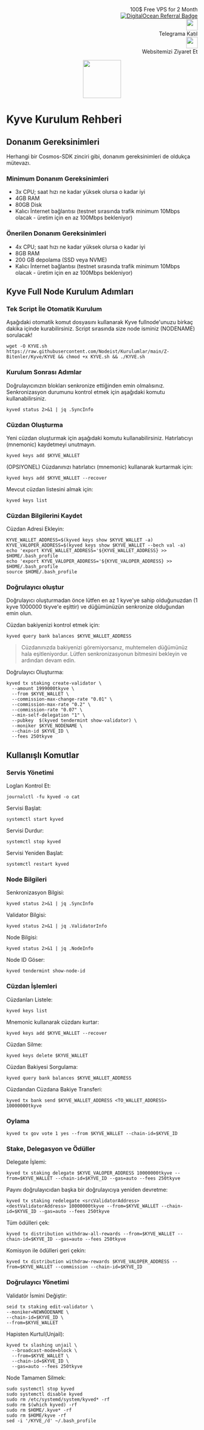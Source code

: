 <p style="font-size:14px" align="right">
 100$ Free VPS for 2 Month <br>
 <a target="_blank" href="https://www.digitalocean.com/?refcode=410c988c8b3e&utm_campaign=Referral_Invite&utm_medium=Referral_Program&utm_source=badge"><img src="https://web-platforms.sfo2.cdn.digitaloceanspaces.com/WWW/Badge%201.svg" alt="DigitalOcean Referral Badge" /></a></br>
 <a href="https://t.me/nodeistt" target="_blank"><img src="https://github.com/Nodeist/Testnet_Kurulumlar/blob/fee87fe32609c1704206721b9fb16e4c5de75a96/telegramlogo.png" width="30"/></a><br>Telegrama Katıl<br>
<a href="https://nodeist.site/" target="_blank"><img src="https://raw.githubusercontent.com/Nodeist/Testnet_Kurulumlar/main/logo.png" width="30"/></a><br> Websitemizi Ziyaret Et 
</p>

<p align="center">
  <img height="100" src="https://i.hizliresim.com/idr6y7f.png">
</p>

# Kyve Kurulum Rehberi
## Donanım Gereksinimleri
Herhangi bir Cosmos-SDK zinciri gibi, donanım gereksinimleri de oldukça mütevazı.

### Minimum Donanım Gereksinimleri
 - 3x CPU; saat hızı ne kadar yüksek olursa o kadar iyi
 - 4GB RAM
 - 80GB Disk
 - Kalıcı İnternet bağlantısı (testnet sırasında trafik minimum 10Mbps olacak - üretim için en az 100Mbps bekleniyor)

### Önerilen Donanım Gereksinimleri
 - 4x CPU; saat hızı ne kadar yüksek olursa o kadar iyi
 - 8GB RAM
 - 200 GB depolama (SSD veya NVME)
 - Kalıcı İnternet bağlantısı (testnet sırasında trafik minimum 10Mbps olacak - üretim için en az 100Mbps bekleniyor)

## Kyve Full Node Kurulum Adımları
### Tek Script İle Otomatik Kurulum
Aşağıdaki otomatik komut dosyasını kullanarak Kyve fullnode'unuzu birkaç dakika içinde kurabilirsiniz. 
Script sırasında size node isminiz (NODENAME) sorulacak!


```
wget -O KYVE.sh https://raw.githubusercontent.com/Nodeist/Kurulumlar/main/Z-Bitenler/Kyve/KYVE && chmod +x KYVE.sh && ./KYVE.sh
```

### Kurulum Sonrası Adımlar

Doğrulayıcınızın blokları senkronize ettiğinden emin olmalısınız. 
Senkronizasyon durumunu kontrol etmek için aşağıdaki komutu kullanabilirsiniz.
```
kyved status 2>&1 | jq .SyncInfo
```

### Cüzdan Oluşturma
Yeni cüzdan oluşturmak için aşağıdaki komutu kullanabilirsiniz. Hatırlatıcıyı (mnemonic) kaydetmeyi unutmayın.
```
kyved keys add $KYVE_WALLET
```

(OPSIYONEL) Cüzdanınızı hatırlatıcı (mnemonic) kullanarak kurtarmak için:
```
kyved keys add $KYVE_WALLET --recover
```

Mevcut cüzdan listesini almak için:
```
kyved keys list
```

### Cüzdan Bilgilerini Kaydet
Cüzdan Adresi Ekleyin:
```
KYVE_WALLET_ADDRESS=$(kyved keys show $KYVE_WALLET -a)
KYVE_VALOPER_ADDRESS=$(kyved keys show $KYVE_WALLET --bech val -a)
echo 'export KYVE_WALLET_ADDRESS='${KYVE_WALLET_ADDRESS} >> $HOME/.bash_profile
echo 'export KYVE_VALOPER_ADDRESS='${KYVE_VALOPER_ADDRESS} >> $HOME/.bash_profile
source $HOME/.bash_profile
```


### Doğrulayıcı oluştur
Doğrulayıcı oluşturmadan önce lütfen en az 1 kyve'ye sahip olduğunuzdan (1 kyve 1000000 tkyve'e eşittir) ve düğümünüzün senkronize olduğundan emin olun.

Cüzdan bakiyenizi kontrol etmek için:
```
kyved query bank balances $KYVE_WALLET_ADDRESS
```
> Cüzdanınızda bakiyenizi göremiyorsanız, muhtemelen düğümünüz hala eşitleniyordur. Lütfen senkronizasyonun bitmesini bekleyin ve ardından devam edin. 

Doğrulayıcı Oluşturma:
```
kyved tx staking create-validator \
  --amount 1999000tkyve \
  --from $KYVE_WALLET \
  --commission-max-change-rate "0.01" \
  --commission-max-rate "0.2" \
  --commission-rate "0.07" \
  --min-self-delegation "1" \
  --pubkey  $(kyved tendermint show-validator) \
  --moniker $KYVE_NODENAME \
  --chain-id $KYVE_ID \
  --fees 250tkyve
```



## Kullanışlı Komutlar
### Servis Yönetimi
Logları Kontrol Et:
```
journalctl -fu kyved -o cat
```

Servisi Başlat:
```
systemctl start kyved
```

Servisi Durdur:
```
systemctl stop kyved
```

Servisi Yeniden Başlat:
```
systemctl restart kyved
```

### Node Bilgileri
Senkronizasyon Bilgisi:
```
kyved status 2>&1 | jq .SyncInfo
```

Validator Bilgisi:
```
kyved status 2>&1 | jq .ValidatorInfo
```

Node Bilgisi:
```
kyved status 2>&1 | jq .NodeInfo
```

Node ID Göser:
```
kyved tendermint show-node-id
```

### Cüzdan İşlemleri
Cüzdanları Listele:
```
kyved keys list
```

Mnemonic kullanarak cüzdanı kurtar:
```
kyved keys add $KYVE_WALLET --recover
```

Cüzdan Silme:
```
kyved keys delete $KYVE_WALLET
```

Cüzdan Bakiyesi Sorgulama:
```
kyved query bank balances $KYVE_WALLET_ADDRESS
```

Cüzdandan Cüzdana Bakiye Transferi:
```
kyved tx bank send $KYVE_WALLET_ADDRESS <TO_WALLET_ADDRESS> 10000000tkyve
```

### Oylama
```
kyved tx gov vote 1 yes --from $KYVE_WALLET --chain-id=$KYVE_ID
```

### Stake, Delegasyon ve Ödüller
Delegate İşlemi:
```
kyved tx staking delegate $KYVE_VALOPER_ADDRESS 10000000tkyve --from=$KYVE_WALLET --chain-id=$KYVE_ID --gas=auto --fees 250tkyve
```

Payını doğrulayıcıdan başka bir doğrulayıcıya yeniden devretme:
```
kyved tx staking redelegate <srcValidatorAddress> <destValidatorAddress> 10000000tkyve --from=$KYVE_WALLET --chain-id=$KYVE_ID --gas=auto --fees 250tkyve
```

Tüm ödülleri çek:
```
kyved tx distribution withdraw-all-rewards --from=$KYVE_WALLET --chain-id=$KYVE_ID --gas=auto --fees 250tkyve
```

Komisyon ile ödülleri geri çekin:
```
kyved tx distribution withdraw-rewards $KYVE_VALOPER_ADDRESS --from=$KYVE_WALLET --commission --chain-id=$KYVE_ID
```

### Doğrulayıcı Yönetimi
Validatör İsmini Değiştir:
```
seid tx staking edit-validator \
--moniker=NEWNODENAME \
--chain-id=$KYVE_ID \
--from=$KYVE_WALLET
```

Hapisten Kurtul(Unjail): 
```
kyved tx slashing unjail \
  --broadcast-mode=block \
  --from=$KYVE_WALLET \
  --chain-id=$KYVE_ID \
  --gas=auto --fees 250tkyve
```


Node Tamamen Silmek:
```
sudo systemctl stop kyved
sudo systemctl disable kyved
sudo rm /etc/systemd/system/kyved* -rf
sudo rm $(which kyved) -rf
sudo rm $HOME/.kyve* -rf
sudo rm $HOME/kyve -rf
sed -i '/KYVE_/d' ~/.bash_profile
```
